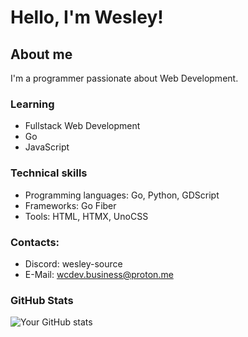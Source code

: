# Hello, I'm Wesley!

## About me
I'm a programmer passionate about Web Development.

### Learning
- Fullstack Web Development
- Go
- JavaScript

### Technical skills
- Programming languages: Go, Python, GDScript
- Frameworks: Go Fiber
- Tools: HTML, HTMX, UnoCSS

### Contacts:
- Discord: wesley-source
- E-Mail: wcdev.business@proton.me

### GitHub Stats
![Your GitHub stats](https://github-readme-stats.vercel.app/api?username=Wesley-Source&show_icons=true&theme=radical)
